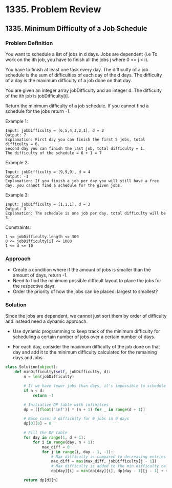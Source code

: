 # 1335. Problem Review

## 1335. Minimum Difficulty of a Job Schedule

### Problem Definition
You want to schedule a list of jobs in d days. Jobs are dependent (i.e To work on the ith job, you have to finish all the jobs j where 0 <= j < i).

You have to finish at least one task every day. The difficulty of a job schedule is the sum of difficulties of each day of the d days. The difficulty of a day is the maximum difficulty of a job done on that day.

You are given an integer array jobDifficulty and an integer d. The difficulty of the ith job is jobDifficulty[i].

Return the minimum difficulty of a job schedule. If you cannot find a schedule for the jobs return -1.

Example 1:

    Input: jobDifficulty = [6,5,4,3,2,1], d = 2
    Output: 7
    Explanation: First day you can finish the first 5 jobs, total difficulty = 6.
    Second day you can finish the last job, total difficulty = 1.
    The difficulty of the schedule = 6 + 1 = 7 

Example 2:

    Input: jobDifficulty = [9,9,9], d = 4
    Output: -1
    Explanation: If you finish a job per day you will still have a free day. you cannot find a schedule for the given jobs.

Example 3:

    Input: jobDifficulty = [1,1,1], d = 3
    Output: 3
    Explanation: The schedule is one job per day. total difficulty will be 3.
 

Constraints:

    1 <= jobDifficulty.length <= 300
    0 <= jobDifficulty[i] <= 1000
    1 <= d <= 10

### Approach
- Create a condition where if the amount of jobs is smaller than the amount of days, return -1.
- Need to find the minimum possible difficult layout to place the jobs for the respective days.
- Order the priority of how the jobs can be placed: largest to smallest?

### Solution
Since the jobs are dependent, we cannot just sort them by order of difficulty and instead need a dynamic approach. 

- Use dynamic programming to keep track of the minimum difficulty for scheduling a certain number of jobs over a certain number of days.

- For each day, consider the maximum difficulty of the job done on that day and add it to the minimum difficulty calculated for the remaining days and jobs.

```python
class Solution(object):
    def minDifficulty(self, jobDifficulty, d):
        n = len(jobDifficulty)

        # If we have fewer jobs than days, it's impossible to schedule
        if n < d:
            return -1

        # Initialize DP table with infinities
        dp = [[float('inf')] * (n + 1) for _ in range(d + 1)]

        # Base case: 0 difficulty for 0 jobs in 0 days
        dp[0][0] = 0

        # Fill the DP table
        for day in range(1, d + 1):
            for i in range(day, n + 1):
                max_diff = 0
                for j in range(i, day - 1, -1):
                    # Max difficulty is compared to decreasing entries
                    max_diff = max(max_diff, jobDifficulty[j - 1])
                    # Max difficulty is added to the min difficulty calculated
                    dp[day][i] = min(dp[day][i], dp[day - 1][j - 1] + max_diff)

        return dp[d][n]
